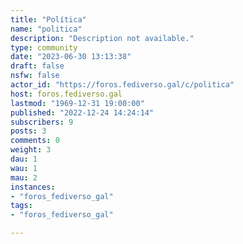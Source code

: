 ```yaml
---
title: "Política" 
name: "politica"
description: "Description not available."
type: community
date: "2023-06-30 13:13:38"
draft: false
nsfw: false
actor_id: "https://foros.fediverso.gal/c/politica"
host: foros.fediverso.gal
lastmod: "1969-12-31 19:00:00"
published: "2022-12-24 14:24:14"
subscribers: 9
posts: 3
comments: 0
weight: 3
dau: 1
wau: 1
mau: 2
instances:
- "foros_fediverso_gal"
tags: 
- "foros_fediverso_gal"

---
```


